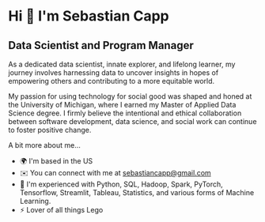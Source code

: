 # Hi 👋 I'm Sebastian Capp
## Data Scientist and Program Manager

As a dedicated data scientist, innate explorer, and lifelong learner, my journey involves harnessing data to uncover insights in hopes of empowering others and contributing to a more equitable world.

My passion for using technology for social good was shaped and honed at the University of Michigan, where I earned my Master of Applied Data Science degree. I firmly believe the intentional and ethical collaboration between software development, data science, and social work can continue to foster positive change.

A bit more about me...
* 🌍  I'm based in the US
* ✉️  You can connect with me at [sebastiancapp@gmail.com](mailto:sebastiancapp@gmail.com)
* 🧠  I'm experienced with Python, SQL, Hadoop, Spark, PyTorch, Tensorflow, Streamlit, Tableau, Statistics, and various forms of Machine Learning. 
* ⚡  Lover of all things Lego
